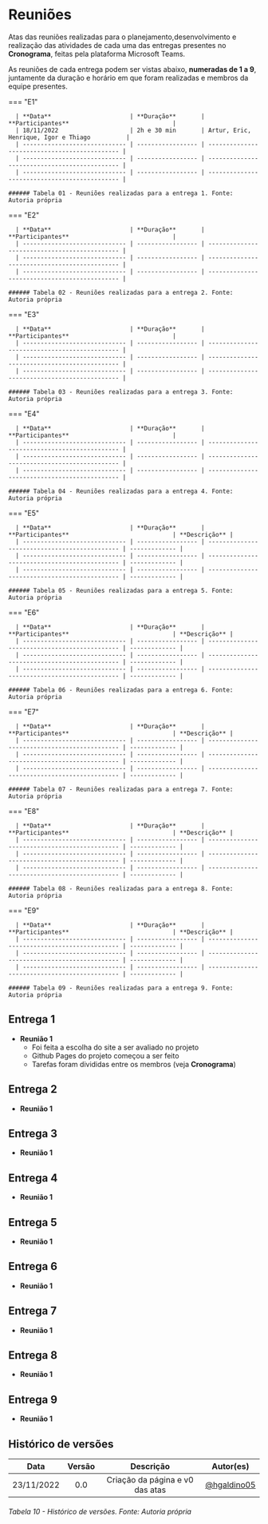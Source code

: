 # Reuniões

Atas das reuniões realizadas para o planejamento,desenvolvimento e realização das atividades de cada uma das entregas presentes no **Cronograma**, feitas pela plataforma Microsoft Teams.

As reuniões de cada entrega podem ser vistas abaixo, **numeradas de 1 a 9**, juntamente da duração e horário em que foram realizadas e membros da equipe presentes.

=== "E1"
          
      | **Data**                      | **Duração**       | **Participantes**                             |
      | 18/11/2022                    | 2h e 30 min       | Artur, Eric, Henrique, Igor e Thiago          |    
      | ----------------------------- | ----------------- | --------------------------------------------- |
      | ----------------------------- | ----------------- | --------------------------------------------- | 
      | ----------------------------- | ----------------- | --------------------------------------------- | 

    ###### Tabela 01 - Reuniões realizadas para a entrega 1. Fonte: Autoria própria

=== "E2"
          
      | **Data**                      | **Duração**       | **Participantes**                             | 
      | ----------------------------- | ----------------- | --------------------------------------------- |
      | ----------------------------- | ----------------- | --------------------------------------------- | 
      | ----------------------------- | ----------------- | --------------------------------------------- |

    ###### Tabela 02 - Reuniões realizadas para a entrega 2. Fonte: Autoria própria
    
=== "E3"
          
      | **Data**                      | **Duração**       | **Participantes**                             |
      | ----------------------------- | ----------------- | --------------------------------------------- |
      | ----------------------------- | ----------------- | --------------------------------------------- |
      | ----------------------------- | ----------------- | --------------------------------------------- | 

    ###### Tabela 03 - Reuniões realizadas para a entrega 3. Fonte: Autoria própria

=== "E4"
          
      | **Data**                      | **Duração**       | **Participantes**                             | 
      | ----------------------------- | ----------------- | --------------------------------------------- |
      | ----------------------------- | ----------------- | --------------------------------------------- |
      | ----------------------------- | ----------------- | --------------------------------------------- | 

    ###### Tabela 04 - Reuniões realizadas para a entrega 4. Fonte: Autoria própria

=== "E5"
          
      | **Data**                      | **Duração**       | **Participantes**                             | **Descrição** | 
      | ----------------------------- | ----------------- | --------------------------------------------- | ------------- |
      | ----------------------------- | ----------------- | --------------------------------------------- | ------------- |
      | ----------------------------- | ----------------- | --------------------------------------------- | ------------- |

    ###### Tabela 05 - Reuniões realizadas para a entrega 5. Fonte: Autoria própria

=== "E6"
          
      | **Data**                      | **Duração**       | **Participantes**                             | **Descrição** | 
      | ----------------------------- | ----------------- | --------------------------------------------- | ------------- |
      | ----------------------------- | ----------------- | --------------------------------------------- | ------------- |
      | ----------------------------- | ----------------- | --------------------------------------------- | ------------- |

    ###### Tabela 06 - Reuniões realizadas para a entrega 6. Fonte: Autoria própria

=== "E7"
          
      | **Data**                      | **Duração**       | **Participantes**                             | **Descrição** | 
      | ----------------------------- | ----------------- | --------------------------------------------- | ------------- |
      | ----------------------------- | ----------------- | --------------------------------------------- | ------------- |
      | ----------------------------- | ----------------- | --------------------------------------------- | ------------- |

    ###### Tabela 07 - Reuniões realizadas para a entrega 7. Fonte: Autoria própria

=== "E8"
          
      | **Data**                      | **Duração**       | **Participantes**                             | **Descrição** | 
      | ----------------------------- | ----------------- | --------------------------------------------- | ------------- |
      | ----------------------------- | ----------------- | --------------------------------------------- | ------------- |
      | ----------------------------- | ----------------- | --------------------------------------------- | ------------- |

    ###### Tabela 08 - Reuniões realizadas para a entrega 8. Fonte: Autoria própria

=== "E9"
          
      | **Data**                      | **Duração**       | **Participantes**                             | **Descrição** | 
      | ----------------------------- | ----------------- | --------------------------------------------- | ------------- |
      | ----------------------------- | ----------------- | --------------------------------------------- | ------------- |
      | ----------------------------- | ----------------- | --------------------------------------------- | ------------- |

    ###### Tabela 09 - Reuniões realizadas para a entrega 9. Fonte: Autoria própria


## Entrega 1

- **Reunião 1**
  - Foi feita a escolha do site a ser avaliado no projeto
  - Github Pages do projeto começou a ser feito
  - Tarefas foram divididas entre os membros (veja **Cronograma**)

## Entrega 2

- **Reunião 1**
## Entrega 3

- **Reunião 1**
## Entrega 4

- **Reunião 1**

## Entrega 5

- **Reunião 1**

## Entrega 6

- **Reunião 1**

## Entrega 7

- **Reunião 1**

## Entrega 8

- **Reunião 1**

## Entrega 9

- **Reunião 1**

## Histórico de versões

|    Data    | Versão |                           Descrição                           |                                            Autor(es)                                             |
| :--------: | :----: | :-----------------------------------------------------------: | :----------------------------------------------------------------------------------------------: |
| 23/11/2022 |  0.0   |             Criação da página e v0 das atas              | [@hgaldino05](https://github.com/hgaldino05) |


###### Tabela 10 - Histórico de versões. Fonte: Autoria própria